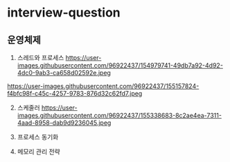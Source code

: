 # interview-question

## 운영체제

1. 스레드와 프로세스
https://user-images.githubusercontent.com/96922437/154979741-49db7a92-4d92-4dc0-9ab3-ca658d02592e.jpeg

https://user-images.githubusercontent.com/96922437/155157824-f4bfc98f-c45c-4257-9783-876d32c62fd7.jpeg

2. 스케줄러
https://user-images.githubusercontent.com/96922437/155338683-8c2ae4ea-7311-4aad-8958-dab9d9236045.jpeg

3. 프로세스 동기화

4. 메모리 관리 전략
